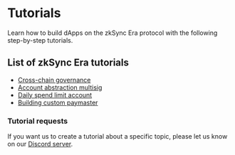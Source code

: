 # Tutorials

Learn how to build dApps on the zkSync Era protocol with the following step-by-step tutorials.

## List of zkSync Era tutorials

- [Cross-chain governance](../tutorials/cross-chain-tutorial.md)
- [Account abstraction multisig](../tutorials/custom-aa-tutorial.md)
- [Daily spend limit account](../tutorials/aa-daily-spend-limit.md)
- [Building custom paymaster](../tutorials/custom-paymaster-tutorial.md)

### Tutorial requests

If you want us to create a tutorial about a specific topic, please let us know on our [Discord server](https://join.zksync.dev/).
